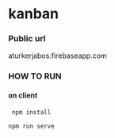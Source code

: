 # kanban

### Public url

aturkerjabos.firebaseapp.com

### HOW TO RUN

#### on client

```  npm install ```

``` npm run serve ```